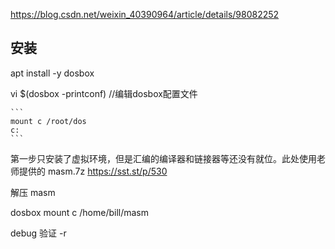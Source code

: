 https://blog.csdn.net/weixin_40390964/article/details/98082252

## 安装

apt install -y dosbox

vi $(dosbox -printconf)     //编辑dosbox配置文件

    ```
    mount c /root/dos
    c:
    ```

第一步只安装了虚拟环境，但是汇编的编译器和链接器等还没有就位。此处使用老师提供的 masm.7z
https://sst.st/p/530


解压 masm 

dosbox
mount c /home/bill/masm

debug                       验证
-r
